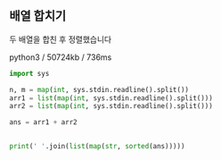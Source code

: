 ## 배열 합치기

두 배열을 합친 후 정렬했습니다

python3 / 50724kb / 736ms

```python
import sys

n, m = map(int, sys.stdin.readline().split())
arr1 = list(map(int, sys.stdin.readline().split()))
arr2 = list(map(int, sys.stdin.readline().split()))

ans = arr1 + arr2


print(' '.join(list(map(str, sorted(ans)))))
```
